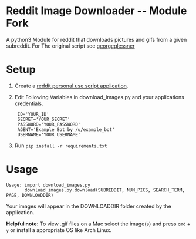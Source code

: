 # Reddit Image Downloader -- Module Fork

A python3 Module for reddit that downloads pictures and gifs from a given subreddit.
For The original script see [georgeglessner](https://github.com/georgeglessner/RedditImageDownloader)
# Setup 
1. Create a [reddit personal use script application](https://www.reddit.com/prefs/apps/).

2. Edit Following Variables in download_images.py and your applications credentials.

		ID='YOUR_ID'  
		SECRET='YOUR_SECRET'  
		PASSWORD='YOUR_PASSWORD'  
		AGENT='Example Bot by /u/example_bot'  
		USERNAME='YOUR_USERNAME'  

3. Run `pip install -r requirements.txt`

# Usage


	Usage: import download_images.py
           download_images.py.download(SUBREDDIT, NUM_PICS, SEARCH_TERM, PAGE, DOWNLOADDIR)


Your images will appear in the DOWNLOADDIR folder created by the application.

__Helpful note:__ To view .gif files on a Mac select the image(s) and press `cmd` + `y` or install a appropriate OS like Arch Linux.


